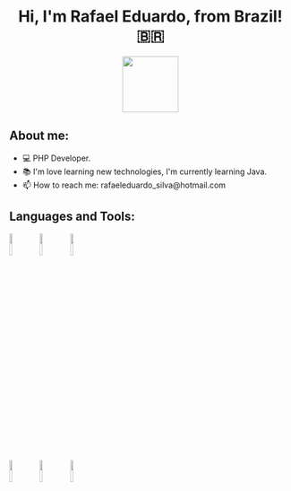 <html>
  <h1 align="center" id='title'> Hi, I'm Rafael Eduardo, from Brazil! 🇧🇷 </h1>
  
  <p align="center">
    <a href="https://www.linkedin.com/in/rafael-eduardo-895195165/">
      <img width="100px" src="https://img.shields.io/badge/-LinkedIn-blue?style=flat&logo=Linkedin&logoColor=white">
    </a>
  </p>
  
  <h2> About me: </h2>
  <ul>
    <li> 💻 PHP Developer.</li>
    <li> 📚 I'm love learning new technologies, I'm currently learning Java.</li>
    <li>📫 How to reach me: rafaeleduardo_silva@hotmail.com</li>
  </ul>
  
  <h2> Languages and Tools:</h2>
  <p>
    <code><img width="10%" src="https://www.vectorlogo.zone/logos/php/php-ar21.svg"/></code>
    <code><img width="10%" src="https://www.vectorlogo.zone/logos/git-scm/git-scm-ar21.svg"/></code>
    <code><img width="10%" src="https://www.vectorlogo.zone/logos/nodejs/nodejs-ar21.svg"/></code>
  </p>
  <p>
    <code><img width="10%" src=https://www.vectorlogo.zone/logos/javascript/javascript-icon.svg></code>
    <code><img width="10%" src=https://www.vectorlogo.zone/logos/mysql/mysql-icon.svg></code>
    <code><img width="10%" src=https://www.vectorlogo.zone/logos/jquery/jquery-ar21.svg></code>
  </p>  
</html>
